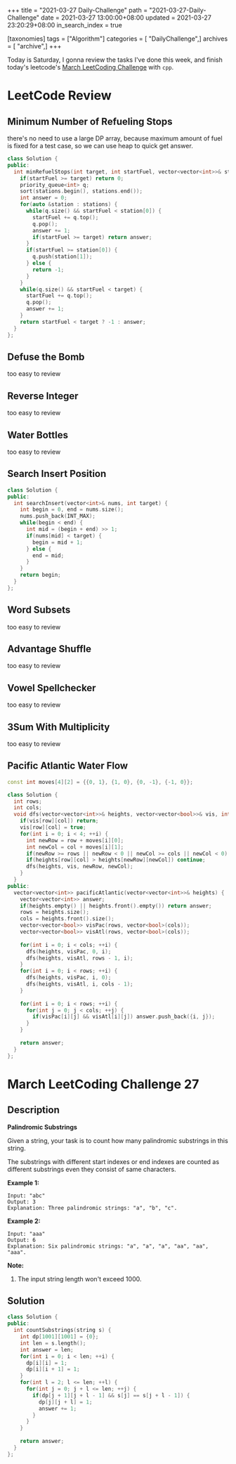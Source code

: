 +++
title = "2021-03-27 Daily-Challenge"
path = "2021-03-27-Daily-Challenge"
date = 2021-03-27 13:00:00+08:00
updated = 2021-03-27 23:20:29+08:00
in_search_index = true

[taxonomies]
tags = ["Algorithm"]
categories = [ "DailyChallenge",]
archives = [ "archive",]
+++

Today is Saturday, I gonna review the tasks I've done this week, and finish today's leetcode's [March LeetCoding Challenge](https://leetcode.com/explore/challenge/card/march-leetcoding-challenge-2021/591/week-4-march-22nd-march-28th/3686/) with `cpp`.


<!-- more -->

# LeetCode Review

## Minimum Number of Refueling Stops

there's no need to use a large DP array, because maximum amount of fuel is fixed for a test case, so we can use heap to quick get answer.

``` cpp
class Solution {
public:
  int minRefuelStops(int target, int startFuel, vector<vector<int>>& stations) {
    if(startFuel >= target) return 0;
    priority_queue<int> q;
    sort(stations.begin(), stations.end());
    int answer = 0;
    for(auto &station : stations) {
      while(q.size() && startFuel < station[0]) {
        startFuel += q.top();
        q.pop();
        answer += 1;
        if(startFuel >= target) return answer;
      }
      if(startFuel >= station[0]) {
        q.push(station[1]);
      } else {
        return -1;
      }
    }
    while(q.size() && startFuel < target) {
      startFuel += q.top();
      q.pop();
      answer += 1;
    }
    return startFuel < target ? -1 : answer;
  }
};
```

## Defuse the Bomb

too easy to review

## Reverse Integer

too easy to review

## Water Bottles

too easy to review

## Search Insert Position

``` cpp
class Solution {
public:
  int searchInsert(vector<int>& nums, int target) {
    int begin = 0, end = nums.size();
    nums.push_back(INT_MAX);
    while(begin < end) {
      int mid = (begin + end) >> 1;
      if(nums[mid] < target) {
        begin = mid + 1;
      } else {
        end = mid;
      }
    }
    return begin;
  }
};
```

## Word Subsets

too easy to review

## Advantage Shuffle

too easy to review

## Vowel Spellchecker

too easy to review

## 3Sum With Multiplicity

too easy to review

## Pacific Atlantic Water Flow

``` cpp
const int moves[4][2] = {{0, 1}, {1, 0}, {0, -1}, {-1, 0}};

class Solution {
  int rows;
  int cols;
  void dfs(vector<vector<int>>& heights, vector<vector<bool>>& vis, int row, int col) {
    if(vis[row][col]) return;
    vis[row][col] = true;
    for(int i = 0; i < 4; ++i) {
      int newRow = row + moves[i][0];
      int newCol = col + moves[i][1];
      if(newRow >= rows || newRow < 0 || newCol >= cols || newCol < 0) continue;
      if(heights[row][col] > heights[newRow][newCol]) continue;
      dfs(heights, vis, newRow, newCol);
    }
  }
public:
  vector<vector<int>> pacificAtlantic(vector<vector<int>>& heights) {
    vector<vector<int>> answer;
    if(heights.empty() || heights.front().empty()) return answer;
    rows = heights.size();
    cols = heights.front().size();
    vector<vector<bool>> visPac(rows, vector<bool>(cols));
    vector<vector<bool>> visAtl(rows, vector<bool>(cols));
    
    for(int i = 0; i < cols; ++i) {
      dfs(heights, visPac, 0, i);
      dfs(heights, visAtl, rows - 1, i);
    }
    for(int i = 0; i < rows; ++i) {
      dfs(heights, visPac, i, 0);
      dfs(heights, visAtl, i, cols - 1);
    }
    
    for(int i = 0; i < rows; ++i) {
      for(int j = 0; j < cols; ++j) {
        if(visPac[i][j] && visAtl[i][j]) answer.push_back({i, j});
      }
    }
    
    return answer;
  }
};
```

# March LeetCoding Challenge 27

## Description

**Palindromic Substrings**

Given a string, your task is to count how many palindromic substrings in this string.

The substrings with different start indexes or end indexes are counted as different substrings even they consist of same characters.

**Example 1:**

```
Input: "abc"
Output: 3
Explanation: Three palindromic strings: "a", "b", "c".
```

 

**Example 2:**

```
Input: "aaa"
Output: 6
Explanation: Six palindromic strings: "a", "a", "a", "aa", "aa", "aaa".
```

 

**Note:**

1. The input string length won't exceed 1000.

## Solution

``` cpp
class Solution {
public:
  int countSubstrings(string s) {
    int dp[1001][1001] = {0};
    int len = s.length();
    int answer = len;
    for(int i = 0; i < len; ++i) {
      dp[i][i] = 1;
      dp[i][i + 1] = 1;
    }
    for(int l = 2; l <= len; ++l) {
      for(int j = 0; j + l <= len; ++j) {
        if(dp[j + 1][j + l - 1] && s[j] == s[j + l - 1]) {
          dp[j][j + l] = 1;
          answer += 1;
        }
      }
    }
    
    return answer;
  }
};
```
